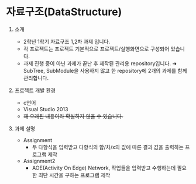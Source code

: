 # 자료구조(DataStructure)
 1. 소개
 	 - 2학년 1학기 자료구조 1,2차 과제 입니다.
 	 - 각 프로젝트는 프로젝트 기본적으로 프로젝트/실행화면으로 구성되어 있습니다.
 	 - 과제 진행 중이 아닌 과제가 끝난 후 제작된 관리용 repository입니다.
 	   ➜ SubTree, SubModule을 사용하지 않고 한 repository에 2개의 과제를 함께 관리합니다.
 
 2. 프로젝트 개발 환경
	 - c언어
	 - Visual Studio 2013
	 - ~~꽤 오래된 내용이라 확실하지 않을 수 있습니다.~~

 3. 과제 설명
 	 - Assignment
 	 	 - 두 다항식을 입력받고 다항식의 합/차/x의 값에 따른 결과 값을 출력하는 프로그램 제작
 	 - Assignment2
 	 	 - AOE(Activity On Edge) Network, 작업들을 입력받고 수행하는데 필요한 최단 시간을 구하는 프로그램 제작